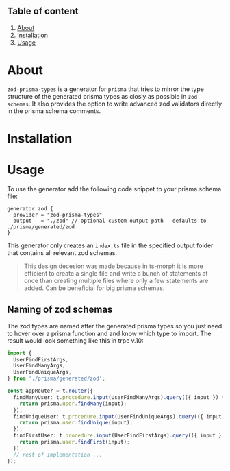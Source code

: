 ## Table of content

1. [About](#about)
2. [Installation](#installation)
3. [Usage](#usage)


# About

`zod-prisma-types` is a generator for `prisma` that tries to mirror the type structure of the generated prisma types as closly as possible in `zod schemas`. It also provides the option to write advanced zod validators directly in the prisma schema comments.

# Installation

# Usage

To use the generator add the following code snippet to your prisma.schema file:

```prisma
generator zod {
  provider = "zod-prisma-types"
  output   = "./zod" // optional custom output path - defaults to ./prisma/generated/zod
}
```

This generator only creates an `index.ts` file in the specified output folder that contains all relevant zod schemas. 
>This design decesion was made because in ts-morph it is more efficient to create a single file and write a bunch of statements at once than creating multiple files where only a few statements are added. Can be beneficial for big prisma schemas.

## Naming of zod schemas

The zod types are named after the generated prisma types so you just need to hover over a prisma function and and know which type to import. The result would look something like this in trpc v.10:
```ts
import {
  UserFindFirstArgs,
  UserFindManyArgs,
  UserFindUniqueArgs,
} from './prisma/generated/zod';

const appRouter = t.router({
  findManyUser: t.procedure.input(UserFindManyArgs).query(({ input }) => {
    return prisma.user.findMany(input);
  }),
  findUniqueUser: t.procedure.input(UserFindUniqueArgs).query(({ input }) => {
    return prisma.user.findUnique(input);
  }),
  findFirstUser: t.procedure.input(UserFindFirstArgs).query(({ input }) => {
    return prisma.user.findFirst(input);
  }),
  // rest of implementation ...
});
```
